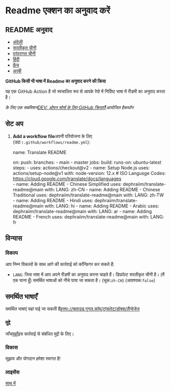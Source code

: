 # Readme एक्शन का अनुवाद करें

## README अनुवाद

-   [अंग्रेज़ी](README.md)
-   [सरलीकृत चीनी](README.zh-CN.md)
-   [परंपरागत चीनी](README.zh-TW.md)
-   [हिंदी](README.hi.md)
-   [फ्रेंच](README.fr.md)
-   [अरबी](README.ar.md)

**GitHub किसी भी भाषा में Readme का अनुवाद करने की क्रिया**

यह एक GitHub Action है जो स्वचालित रूप से आपके रेपो में निर्दिष्ट भाषा में रीडमी का अनुवाद करता है।

_के लिए एक सबमिशन[DEV: ओपन सोर्स के लिए GitHub क्रियाएँ!](https://dev.to/devteam/announcing-the-github-actions-hackathon-on-dev-3ljn)आयोजित हैकथॉन_

## सेट अप

1.  **Add a workflow file**अपनी परियोजना के लिए (उदा।`.github/workflows/readme.yml`):


    name: Translate README

    on:
      push:
        branches:
          - main
          - master
    jobs:
      build:
        runs-on: ubuntu-latest
        steps:
          - uses: actions/checkout@v2
          - name: Setup Node.js
            uses: actions/setup-node@v1
            with:
              node-version: 12.x
          # ISO Langusge Codes: https://cloud.google.com/translate/docs/languages  
          - name: Adding README - Chinese Simplified
            uses: dephraiim/translate-readme@main
            with:
              LANG: zh-CN
          - name: Adding README - Chinese Traditional
            uses: dephraiim/translate-readme@main
            with:
              LANG: zh-TW
          - name: Adding README - Hindi
            uses: dephraiim/translate-readme@main
            with:
              LANG: hi
          - name: Adding README - Arabic
            uses: dephraiim/translate-readme@main
            with:
              LANG: ar
          - name: Adding README - French
            uses: dephraiim/translate-readme@main
            with:
              LANG: fr

## विन्यास

### विकल्प

आप निम्न विकल्पों के साथ आगे की कार्रवाई को कॉन्फ़िगर कर सकते हैं:

-   `LANG`: जिस भाषा में आप अपने रीडमी का अनुवाद करना चाहते हैं। डिफ़ॉल्ट सरलीकृत चीनी है। (मैं एक घाना हूँ) समर्थित भाषाओं को नीचे पाया जा सकता है।
    (चूक:`zh-CH`) (आवश्यक:`false`)

## समर्थित भाषाएँ

समर्थित भाषाएं यहां पाई जा सकती हैं[हत्तपः://क्लाउड.गूगल.कॉम/ट्रांसलेट/डॉक्स/लैंग्वेजेज](https://cloud.google.com/translate/docs/languages)

### मुद्दे

जाँच[यहाँ](https://github.com/dephraiim/translate-readme/issues/1)इस कार्रवाई से संबंधित मुद्दों के लिए।

### विकास

सुझाव और योगदान हमेशा स्वागत है!

### लाइसेंस

[साथ में](./LICENSE)
